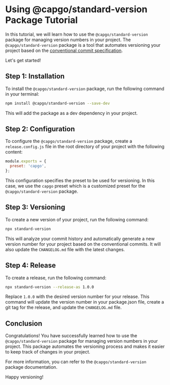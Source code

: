 # Using @capgo/standard-version Package Tutorial

In this tutorial, we will learn how to use the `@capgo/standard-version` package for managing version numbers in your project. The `@capgo/standard-version` package is a tool that automates versioning your project based on the [conventional commit specification](https://www.conventionalcommits.org/).

Let's get started!

## Step 1: Installation

To install the `@capgo/standard-version` package, run the following command in your terminal:

```bash
npm install @capgo/standard-version --save-dev
```

This will add the package as a dev dependency in your project.

## Step 2: Configuration

To configure the `@capgo/standard-version` package, create a `release.config.js` file in the root directory of your project with the following content:

```javascript
module.exports = {
  preset: 'capgo',
};
```

This configuration specifies the preset to be used for versioning. In this case, we use the `capgo` preset which is a customized preset for the `@capgo/standard-version` package.

## Step 3: Versioning

To create a new version of your project, run the following command:

```bash
npx standard-version
```

This will analyze your commit history and automatically generate a new version number for your project based on the conventional commits. It will also update the `CHANGELOG.md` file with the latest changes.

## Step 4: Release

To create a release, run the following command:

```bash
npx standard-version --release-as 1.0.0
```

Replace `1.0.0` with the desired version number for your release. This command will update the version number in your package.json file, create a git tag for the release, and update the `CHANGELOG.md` file.

## Conclusion

Congratulations! You have successfully learned how to use the `@capgo/standard-version` package for managing version numbers in your project. This package automates the versioning process and makes it easier to keep track of changes in your project.

For more information, you can refer to the `@capgo/standard-version` package documentation.

Happy versioning!